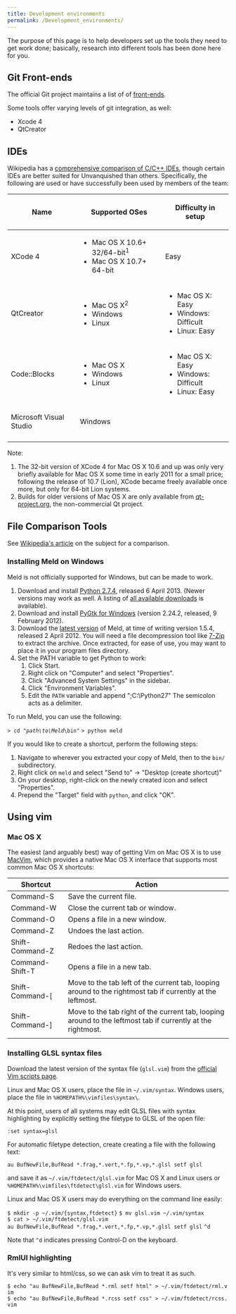 ```yaml
---
title: Development environments
permalink: /Development_environments/
---
```


The purpose of this page is to help developers set up the tools they
need to get work done; basically, research into different tools has been
done here for you.

## Git Front-ends

The official Git project maintains a list of of
[front-ends](http://git-scm.com/downloads/guis).

Some tools offer varying levels of git integration, as well:

- Xcode 4
- QtCreator

## IDEs

Wikipedia has a [comprehensive comparison of C/C++
IDEs](http://en.wikipedia.org/wiki/Comparison_of_integrated_development_environments#C.2FC.2B.2B),
though certain IDEs are better suited for Unvanquished than others.
Specifically, the following are used or have successfully been used by
members of the team:

<table>
<thead>
<tr class="header">
<th><p>Name</p></th>
<th><p>Supported OSes</p></th>
<th><p>Difficulty in setup</p></th>
</tr>
</thead>
<tbody>
<tr class="odd">
<td><p>XCode 4</p></td>
<td><ul>
<li>Mac OS X 10.6+ 32/64-bit<sup>1</sup></li>
<li>Mac OS X 10.7+ 64-bit</li>
</ul></td>
<td><p>Easy</p></td>
</tr>
<tr class="even">
<td><p>QtCreator</p></td>
<td><ul>
<li>Mac OS X<sup>2</sup></li>
<li>Windows</li>
<li>Linux</li>
</ul></td>
<td><ul>
<li>Mac OS X: Easy</li>
<li>Windows: Difficult</li>
<li>Linux: Easy</li>
</ul></td>
</tr>
<tr class="odd">
<td><p>Code::Blocks</p></td>
<td><ul>
<li>Mac OS X</li>
<li>Windows</li>
<li>Linux</li>
</ul></td>
<td><ul>
<li>Mac OS X: Easy</li>
<li>Windows: Difficult</li>
<li>Linux: Easy</li>
</ul></td>
</tr>
<tr class="even">
<td><p>Microsoft Visual Studio</p></td>
<td><p>Windows</p></td>
<td></td>
</tr>
<tr class="odd">
<td></td>
<td></td>
<td></td>
</tr>
</tbody>
</table>

Note:

1.  The 32-bit version of XCode 4 for Mac OS X 10.6 and up was only very
    briefly available for Mac OS X some time in early 2011 for a small
    price; following the release of 10.7 (Lion), XCode became freely
    available once more, but only for 64-bit Lion systems.
2.  Builds for older versions of Mac OS X are only available from
    [qt-project.org](http://qt-project.org/downloads), the
    non-commercial Qt project.

## File Comparison Tools

See [Wikipedia's
article](http://en.wikipedia.org/wiki/Comparison_of_file_comparison_tools)
on the subject for a comparison.

### Installing Meld on Windows

Meld is not officially supported for Windows, but can be made to work.

1.  Download and install [Python
    2.7.4](http://www.python.org/ftp/python/2.7.4/python-2.7.4.msi),
    released 6 April 2013. (Newer versions may work as well. A listing
    of [all available downloads](http://www.python.org/ftp/python/) is
    available).
2.  Download and install [PyGtk for
    Windows](http://ftp.gnome.org/pub/GNOME/binaries/win32/pygtk/2.24/pygtk-all-in-one-2.24.2.win32-py2.7.msi)
    (version 2.24.2, released, 9 February 2012).
3.  Download the [latest
    version](http://ftp.gnome.org/pub/GNOME/sources/meld/1.5/meld-1.5.4.tar.xz)
    of Meld, at time of writing version 1.5.4, released 2 April 2012.
    You will need a file decompression tool like
    [7-Zip](http://www.7-zip.org/) to extract the archive. Once
    extracted, for ease of use, you may want to place it in your program
    files directory.
4.  Set the PATH variable to get Python to work:
    1.  Click Start.
    2.  Right click on "Computer" and select "Properties".
    3.  Click "Advanced System Settings" in the sidebar.
    4.  Click "Environment Variables".
    5.  Edit the `PATH` variable and append ";C:\Python27" The semicolon
        acts as a delimiter.

To run Meld, you can use the following:

`> cd "`<var>`path\to\Meld`</var>`\bin"`
`> python meld`

If you would like to create a shortcut, perform the following steps:

1.  Navigate to wherever you extracted your copy of Meld, then to the
    `bin/` subdirectory.
2.  Right click on `meld` and select "Send to" → "Desktop (create
    shortcut)"
3.  On your desktop, right-click on the newly created icon and select
    "Properties".
4.  Prepend the "Target" field with `python`, and click "OK".

## Using vim

### Mac OS X

The easiest (and arguably best) way of getting Vim on Mac OS X is to use
[MacVim](http://code.google.com/p/macvim/), which provides a native Mac
OS X interface that supports most common Mac OS X shortcuts:

| Shortcut         | Action                                                                                                      |
|------------------|-------------------------------------------------------------------------------------------------------------|
| Command-S        | Save the current file.                                                                                      |
| Command-W        | Close the current tab or window.                                                                            |
| Command-O        | Opens a file in a new window.                                                                               |
| Command-Z        | Undoes the last action.                                                                                     |
| Shift-Command-Z  | Redoes the last action.                                                                                     |
| Command-Shift-T  | Opens a file in a new tab.                                                                                  |
| Shift-Command-\[ | Move to the tab left of the current tab, looping around to the rightmost tab if currently at the leftmost.  |
| Shift-Command-\] | Move to the tab right of the current tab, looping around to the leftmost tab if currently at the rightmost. |
|                  |                                                                                                             |

### Installing GLSL syntax files

Download the latest version of the syntax file (`glsl.vim`) from the
[official Vim scripts
page](http://www.vim.org/scripts/script.php?script_id=1002).

Linux and Mac OS X users, place the file in `~/.vim/syntax`. Windows
users, place the file in `%HOMEPATH%\vimfiles\syntax\`.

At this point, users of all systems may edit GLSL files with syntax
highlighting by explicitly setting the filetype to GLSL of the open
file:

`:set syntax=glsl`

For automatic filetype detection, create creating a file with the
following text:

`au BufNewFile,BufRead *.frag,*.vert,*.fp,*.vp,*.glsl setf glsl`

and save it as `~/.vim/ftdetect/glsl.vim` for Mac OS X and Linux users
or `%HOMEPATH%\vimfiles\ftdetect\glsl.vim` for Windows users.

Linux and Mac OS X users may do everything on the command line easily:

`$ mkdir -p ~/.vim/{syntax,ftdetect}`
`$ mv glsl.vim ~/.vim/syntax`
`$ cat > ~/.vim/ftdetect/glsl.vim`
`au BufNewFile,BufRead *.frag,*.vert,*.fp,*.vp,*.glsl setf glsl`
`^d`

Note that `^d` indicates pressing
<span class="key">Control</span>-<span class="key">D</span> on the
keyboard.

### RmlUI highlighting

It's very similar to html/css, so we can ask vim to treat it as such.

`$ echo "au BufNewFile,BufRead *.rml setf html" > ~/.vim/ftdetect/rml.vim`
`$ echo "au BufNewFile,BufRead *.rcss setf css" > ~/.vim/ftdetect/rcss.vim`